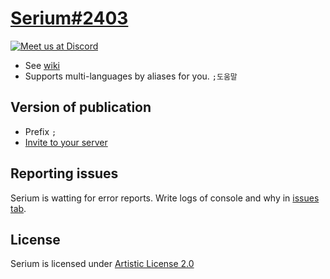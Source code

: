 [Serium#2403](https://discordapp.com/api/oauth2/authorize?client_id=429913480708096000&permissions=8&scope=bot)
====


[![Meet us at Discord](https://discordapp.com/api/guilds/383944425648422912/embed.png?style=banner2)](https://discord.gg/YzBZNQq)

* See [wiki](https://github.com/Seia-Soto/)
* Supports multi-languages by aliases for you. `;도움말`


Version of publication
----
* Prefix `;`
* [Invite to your server](https://discordapp.com/api/oauth2/authorize?client_id=429913480708096000&permissions=8&scope=bot)


Reporting issues
----
Serium is watting for error reports.
Write logs of console and why in [issues tab](https://github.com/Soto-Seia/Serium/issues).


License
----
Serium is licensed under [Artistic License 2.0](https://github.com/Seia-Soto/Serium/blob/nightly/LICENSE)

